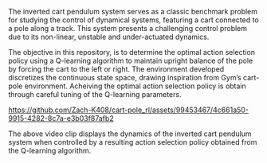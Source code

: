 The inverted cart pendulum system serves as a classic benchmark problem for studying the control of dynamical systems, featuring a cart connected to a pole along a track. This system presents a challenging control problem due to its non-linear, unstable and under-actuated dynamics.

The objective in this repository, is to determine the optimal action selection policy using a Q-learning algorithm to maintain upright balance of the pole by forcing the cart to the left or right. The environment developed discretizes the continuous state space, drawing inspiration from Gym’s cart-pole environment. Acheiving the optimal action selection policy is obtain through careful tuning of the Q-learning parameters.

https://github.com/Zach-K408/cart-pole_rl/assets/99453467/4c661a50-9915-4282-8c7a-e3b03f87afb2

The above video clip displays the dynamics of the inverted cart pendulum system when controlled by a resulting action selection policy obtained from the Q-learning algorithm.


